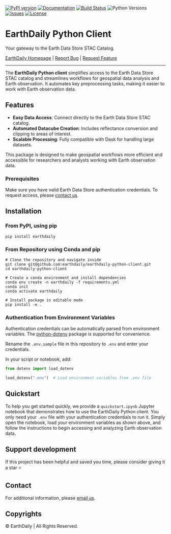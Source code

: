 [![PyPI version](https://badge.fury.io/py/earthdaily.svg)](https://badge.fury.io/py/earthdaily)
[![Documentation](https://img.shields.io/badge/Documentation-Online-brightgreen.svg)](https://earthdaily.github.io/earthdaily-python-client/)
[![Build Status](https://github.com/earthdaily/earthdaily-python-client/actions/workflows/pytest-prod.yaml/badge.svg)](https://github.com/earthdaily/earthdaily-python-client/actions)
![Python Versions](https://img.shields.io/badge/Python-3.10%20|%203.11%20|%203.12-blue)
[![Issues](https://img.shields.io/github/issues/earthdaily/earthdaily-python-client.svg)](https://github.com/earthdaily/earthdaily-python-client/issues)
[![License](https://img.shields.io/badge/license-MIT-blue)](#license)

# EarthDaily Python Client

Your gateway to the Earth Data Store STAC Catalog.

[EarthDaily Homepage](https://earthdaily.com) |
[Report Bug](https://github.com/earthdaily/earthdaily-python-client/issues) |
[Request Feature](https://github.com/earthdaily/earthdaily-python-client/issues)

---

The **EarthDaily Python client** simplifies access to the Earth Data Store STAC catalog and streamlines workflows for geospatial data analysis and Earth observation. It automates key preprocessing tasks, making it easier to work with Earth observation data.

## Features

- **Easy Data Access**: Connect directly to the Earth Data Store STAC catalog.
- **Automated Datacube Creation**: Includes reflectance conversion and clipping to areas of interest.
- **Scalable Processing**: Fully compatible with Dask for handling large datasets.

This package is designed to make geospatial workflows more efficient and accessible for researchers and analysts working with Earth observation data.

### Prerequisites

Make sure you have valid Earth Data Store authentication credentials. To request access, please [contact us](mailto:sales@earthdailyagro.com).


## Installation

### From PyPI, using pip

`pip install earthdaily`

### From Repository using Conda and pip

```console
# Clone the repository and navigate inside
git clone git@github.com:earthdaily/earthdaily-python-client.git
cd earthdaily-python-client

# Create a conda environment and install dependencies
conda env create -n earthdaily -f requirements.yml
conda init
conda activate earthdaily

# Install package in editable mode
pip install -e .
```

### Authentication from Environment Variables

Authentication credentials can be automatically parsed from environment variables.
The [python-dotenv](https://github.com/theskumar/python-dotenv) package is supported for convenience.

Rename the `.env.sample` file in this repository to `.env` and enter your credentials.

In your script or notebook, add:

```python
from dotenv import load_dotenv

load_dotenv(".env")  # Load environment variables from .env file
```

## Quickstart
To help you get started quickly, we provide a `quickstart.ipynb` Jupyter notebook that demonstrates how to use the EarthDaily Python client. You only need your `.env` file with your authentication credentials to run it. Simply open the notebook, load your environment variables as shown above, and follow the instructions to begin accessing and analyzing Earth observation data.

## Support development

If this project has been helpful and saved you time, please consider giving it a star ⭐


## Contact

For additional information, please [email us](mailto:sales@earthdailyagro.com).


## Copyrights

© EarthDaily | All Rights Reserved.
